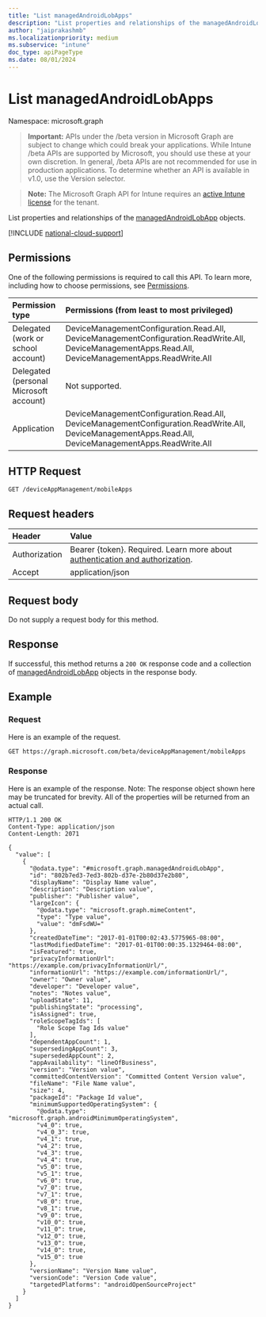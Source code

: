 ```yaml
---
title: "List managedAndroidLobApps"
description: "List properties and relationships of the managedAndroidLobApp objects."
author: "jaiprakashmb"
ms.localizationpriority: medium
ms.subservice: "intune"
doc_type: apiPageType
ms.date: 08/01/2024
---
```


# List managedAndroidLobApps

Namespace: microsoft.graph

> **Important:** APIs under the /beta version in Microsoft Graph are subject to change which could break your applications. While Intune /beta APIs are supported by Microsoft, you should use these at your own discretion. In general, /beta APIs are not recommended for use in production applications. To determine whether an API is available in v1.0, use the Version selector.

> **Note:** The Microsoft Graph API for Intune requires an [active Intune license](https://go.microsoft.com/fwlink/?linkid=839381) for the tenant.

List properties and relationships of the [managedAndroidLobApp](../resources/intune-apps-managedandroidlobapp.md) objects.

[!INCLUDE [national-cloud-support](../../includes/all-clouds.md)]

## Permissions
One of the following permissions is required to call this API. To learn more, including how to choose permissions, see [Permissions](/graph/permissions-reference).

|Permission type|Permissions (from least to most privileged)|
|:---|:---|
|Delegated (work or school account)|DeviceManagementConfiguration.Read.All, DeviceManagementConfiguration.ReadWrite.All, DeviceManagementApps.Read.All, DeviceManagementApps.ReadWrite.All|
|Delegated (personal Microsoft account)|Not supported.|
|Application|DeviceManagementConfiguration.Read.All, DeviceManagementConfiguration.ReadWrite.All, DeviceManagementApps.Read.All, DeviceManagementApps.ReadWrite.All|

## HTTP Request
<!-- {
  "blockType": "ignored"
}
-->
``` http
GET /deviceAppManagement/mobileApps
```

## Request headers
|Header|Value|
|:---|:---|
|Authorization|Bearer {token}. Required. Learn more about [authentication and authorization](/graph/auth/auth-concepts).|
|Accept|application/json|

## Request body
Do not supply a request body for this method.

## Response
If successful, this method returns a `200 OK` response code and a collection of [managedAndroidLobApp](../resources/intune-apps-managedandroidlobapp.md) objects in the response body.

## Example

### Request
Here is an example of the request.
``` http
GET https://graph.microsoft.com/beta/deviceAppManagement/mobileApps
```

### Response
Here is an example of the response. Note: The response object shown here may be truncated for brevity. All of the properties will be returned from an actual call.
``` http
HTTP/1.1 200 OK
Content-Type: application/json
Content-Length: 2071

{
  "value": [
    {
      "@odata.type": "#microsoft.graph.managedAndroidLobApp",
      "id": "802b7ed3-7ed3-802b-d37e-2b80d37e2b80",
      "displayName": "Display Name value",
      "description": "Description value",
      "publisher": "Publisher value",
      "largeIcon": {
        "@odata.type": "microsoft.graph.mimeContent",
        "type": "Type value",
        "value": "dmFsdWU="
      },
      "createdDateTime": "2017-01-01T00:02:43.5775965-08:00",
      "lastModifiedDateTime": "2017-01-01T00:00:35.1329464-08:00",
      "isFeatured": true,
      "privacyInformationUrl": "https://example.com/privacyInformationUrl/",
      "informationUrl": "https://example.com/informationUrl/",
      "owner": "Owner value",
      "developer": "Developer value",
      "notes": "Notes value",
      "uploadState": 11,
      "publishingState": "processing",
      "isAssigned": true,
      "roleScopeTagIds": [
        "Role Scope Tag Ids value"
      ],
      "dependentAppCount": 1,
      "supersedingAppCount": 3,
      "supersededAppCount": 2,
      "appAvailability": "lineOfBusiness",
      "version": "Version value",
      "committedContentVersion": "Committed Content Version value",
      "fileName": "File Name value",
      "size": 4,
      "packageId": "Package Id value",
      "minimumSupportedOperatingSystem": {
        "@odata.type": "microsoft.graph.androidMinimumOperatingSystem",
        "v4_0": true,
        "v4_0_3": true,
        "v4_1": true,
        "v4_2": true,
        "v4_3": true,
        "v4_4": true,
        "v5_0": true,
        "v5_1": true,
        "v6_0": true,
        "v7_0": true,
        "v7_1": true,
        "v8_0": true,
        "v8_1": true,
        "v9_0": true,
        "v10_0": true,
        "v11_0": true,
        "v12_0": true,
        "v13_0": true,
        "v14_0": true,
        "v15_0": true
      },
      "versionName": "Version Name value",
      "versionCode": "Version Code value",
      "targetedPlatforms": "androidOpenSourceProject"
    }
  ]
}
```